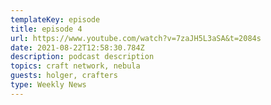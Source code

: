 ```yaml
---
templateKey: episode
title: episode 4
url: https://www.youtube.com/watch?v=7zaJH5L3aSA&t=2084s
date: 2021-08-22T12:58:30.784Z
description: podcast description
topics: craft network, nebula
guests: holger, crafters
type: Weekly News
---
```


